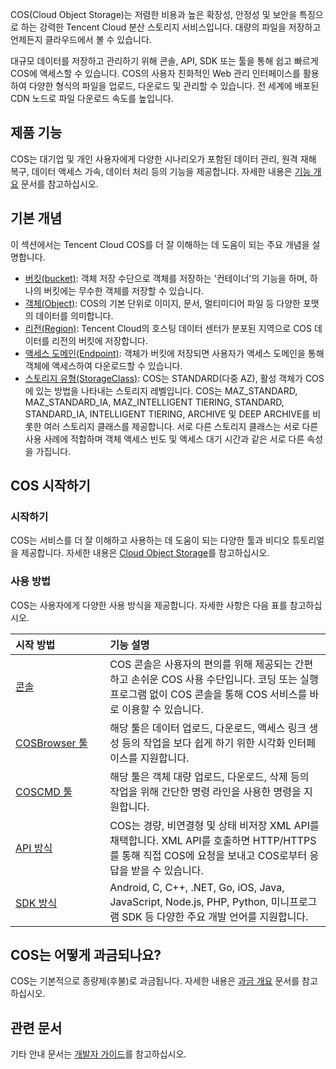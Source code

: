 

COS(Cloud Object Storage)는 저렴한 비용과 높은 확장성, 안정성 및 보안을 특징으로 하는 강력한 Tencent Cloud 분산 스토리지 서비스입니다. 대량의 파일을 저장하고 언제든지 클라우드에서 볼 수 있습니다.

대규모 데이터를 저장하고 관리하기 위해 콘솔, API, SDK 또는 툴을 통해 쉽고 빠르게 COS에 액세스할 수 있습니다. COS의 사용자 친화적인 Web 관리 인터페이스를 활용하여 다양한 형식의 파일을 업로드, 다운로드 및 관리할 수 있습니다. 전 세계에 배포된 CDN 노드로 파일 다운로드 속도를 높입니다.



## 제품 기능

COS는 대기업 및 개인 사용자에게 다양한 시나리오가 포함된 데이터 관리, 원격 재해 복구, 데이터 액세스 가속, 데이터 처리 등의 기능을 제공합니다. 자세한 내용은 [기능 개요](https://intl.cloud.tencent.com/document/product/436/8186) 문서를 참고하십시오.

## 기본 개념

이 섹션에서는 Tencent Cloud COS를 더 잘 이해하는 데 도움이 되는 주요 개념을 설명합니다.

- [버킷(bucket)](https://intl.cloud.tencent.com/document/product/436/13312): 객체 저장 수단으로 객체를 저장하는 '컨테이너'의 기능을 하며, 하나의 버킷에는 무수한 객체를 저장할 수 있습니다.
- [객체(Object)](https://intl.cloud.tencent.com/document/product/436/13324): COS의 기본 단위로 이미지, 문서, 멀티미디어 파일 등 다양한 포맷의 데이터를 의미합니다.
- [리전(Region)](https://intl.cloud.tencent.com/document/product/436/6224): Tencent Cloud의 호스팅 데이터 센터가 분포된 지역으로 COS 데이터를 리전의 버킷에 저장합니다.
- [액세스 도메인(Endpoint)](https://intl.cloud.tencent.com/document/product/436/6224): 객체가 버킷에 저장되면 사용자가 액세스 도메인을 통해 객체에 액세스하여 다운로드할 수 있습니다.
- [스토리지 유형(StorageClass)](https://intl.cloud.tencent.com/document/product/436/30925): COS는 STANDARD(다중 AZ), 활성 객체가 COS에 있는 방법을 나타내는 스토리지 레벨입니다. COS는 MAZ_STANDARD, MAZ_STANDARD_IA, MAZ_INTELLIGENT TIERING, STANDARD, STANDARD_IA, INTELLIGENT TIERING, ARCHIVE 및 DEEP ARCHIVE를 비롯한 여러 스토리지 클래스를 제공합니다. 서로 다른 스토리지 클래스는 서로 다른 사용 사례에 적합하며 객체 액세스 빈도 및 액세스 대기 시간과 같은 서로 다른 속성을 가집니다.



## COS 시작하기

### 시작하기

COS는 서비스를 더 잘 이해하고 사용하는 데 도움이 되는 다양한 툴과 비디오 튜토리얼을 제공합니다. 자세한 내용은 [Cloud Object Storage](https://www.tencentcloud.com/products/cos)를 참고하십시오.


### 사용 방법

COS는 사용자에게 다양한 사용 방식을 제공합니다. 자세한 사항은 다음 표를 참고하십시오.

<table>
<thead>
<tr>
<th align="left" width="30%">시작 방법</th>
<th align="left" width="70%">기능 설명</th>
</tr>
</thead>
<tbody>
<tr>
<td align="left" width="30%"><a href="https://intl.cloud.tencent.com/document/product/436/32955">콘솔</a></td>
<td align="left" width="70%">COS 콘솔은 사용자의 편의를 위해 제공되는 간편하고 손쉬운 COS 사용 수단입니다. 코딩 또는 실행 프로그램 없이 COS 콘솔을 통해 COS 서비스를 바로 이용할 수 있습니다.</td>
</tr>
<tr>
<td align="left" width="30%"><a href="https://intl.cloud.tencent.com/document/product/436/11366">COSBrowser 툴</a></td>
<td align="left" width="70%">해당 툴은 데이터 업로드, 다운로드, 액세스 링크 생성 등의 작업을 보다 쉽게 하기 위한 시각화 인터페이스를 지원합니다.</td>
</tr>
<tr>
<td align="left" width="30%"><a href="https://cloud.tencent.com/doc/product/436/10976">COSCMD 툴</a></td>
<td align="left" width="70%">해당 툴은 객체 대량 업로드, 다운로드, 삭제 등의 작업을 위해 간단한 명령 라인을 사용한 명령을 지원합니다.</td>
</tr>
<tr>
<td align="left" width="30%"><a href="https://intl.cloud.tencent.com/document/product/436/7751">API 방식</a></td>
<td align="left" width="70%">COS는 경량, 비연결형 및 상태 비저장 XML API를 채택합니다. XML API를 호출하면 HTTP/HTTPS를 통해 직접 COS에 요청을 보내고 COS로부터 응답을 받을 수 있습니다.</td>
</tr>
<tr>
<td align="left" width="30%"><a href="https://intl.cloud.tencent.com/document/product/436/6474">SDK 방식</a></td>
<td align="left" width="70%">Android, C, C++, .NET, Go, iOS, Java, JavaScript, Node.js, PHP, Python, 미니프로그램 SDK 등 다양한 주요 개발 언어를 지원합니다.</td>
</tr>
</tbody></table>





## COS는 어떻게 과금되나요?

COS는 기본적으로 종량제(후불)로 과금됩니다. 자세한 내용은 [과금 개요](https://intl.cloud.tencent.com/document/product/436/16871) 문서를 참고하십시오.

## 관련 문서

기타 안내 문서는 [개발자 가이드](https://www.tencentcloud.com/document/product/436/14102)를 참고하십시오.

